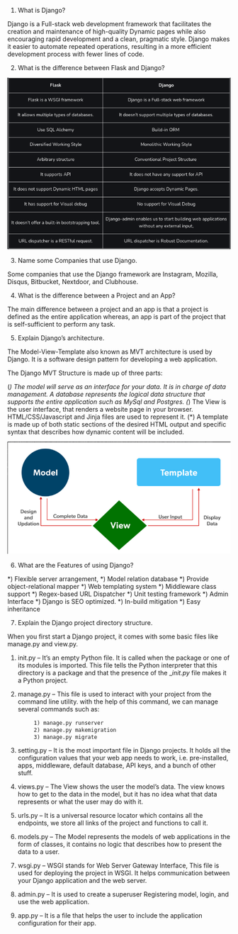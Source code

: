 1) What is Django?

Django is a Full-stack web development framework that facilitates the creation and maintenance of high-quality Dynamic pages while also encouraging rapid development and a clean, pragmatic style. Django makes it easier to automate repeated operations, resulting in a more efficient development process with fewer lines of code. 

2) What is the difference between Flask and Django?

![alt text](image.png)

3) Name some Companies that use Django.

Some companies that use the Django framework are Instagram, Mozilla, Disqus, Bitbucket, Nextdoor, and Clubhouse.

4) What is the difference between a Project and an App?

The main difference between a project and an app is that a project is defined as the entire application whereas, an app is part of the project that is self-sufficient to perform any task.

5) Explain Django’s architecture.

The Model-View-Template also known as MVT architecture is used by Django. It is a software design pattern for developing a web application.

 The Django MVT Structure is made up of three parts:

(*) The model will serve as an interface for your data. It is in charge of data management. A database represents the logical data structure that supports the entire application such as MySql and Postgres.
(*) The View is the user interface, that renders a website page in your browser. HTML/CSS/Javascript and Jinja files are used to represent it.
(*) A template is made up of both static sections of the desired HTML output and specific syntax that describes how dynamic content will be included.

![alt text](image-1.png)

6) What are the Features of using Django?

*) Flexible server arrangement, 
*) Model relation database 
*) Provide object-relational mapper
*) Web templating system
*) Middleware class support
*) Regex-based URL Dispatcher
*) Unit testing framework
*) Admin Interface
*) Django is SEO optimized.
*) In-build mitigation 
*) Easy inheritance

7) Explain the Django project directory structure.

When you first start a Django project, it comes with some basic files like manage.py and view.py.

1) init.py – It’s an empty Python file. It is called when the package or one of its modules is imported. This file tells the Python interpreter that this directory is a package and that the presence of the __init.py_ file makes it a Python project.

2) manage.py – This file is used to interact with your project from the command line utility. with the help of this command, we can manage several commands such as: 

            1) manage.py runserver
            2) manage.py makemigration
            3) manage.py migrate

3) setting.py – It is the most important file in Django projects. It holds all the configuration values that your web app needs to work, i.e. pre-installed, apps, middleware, default database, API keys, and a bunch of other stuff. 

4) views.py – The View shows the user the model’s data. The view knows how to get to the data in the model, but it has no idea what that data represents or what the user may do with it.

5) urls.py – It is a universal resource locator which contains all the endpoints, we store all links of the project and functions to call it.

6) models.py – The Model represents the models of web applications in the form of classes, it contains no logic that describes how to present the data to a user.

7) wsgi.py – WSGI stands for Web Server Gateway Interface, This file is used for deploying the project in WSGI. It helps communication between your Django application and the web server.

8) admin.py – It is used to create a superuser Registering model, login, and use the web application.

9) app.py – It is a file that helps the user to include the application configuration for their app.